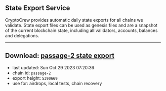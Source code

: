 ## State Export Service
CryptoCrew provides automatic daily state exports for all chains we validate. State export files can be used as genesis files and are a snapshot of the current blockchain state, including all validators, accounts, balances and delegations.

---
**Download: [passage-2 state export](https://dl.ccvalidators.com/SERVICE/passage/passage-2_export_5390669.json)**
---

- last updated: Sun Oct 29 2023 07:20:36
- chain id: `passage-2`
- export height: `5390669`
- use for: airdrops, local tests, chain recovery

